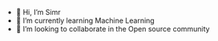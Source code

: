 - 👋 Hi, I’m Simr
- 🌱 I’m currently learning Machine Learning 
- 💞️ I’m looking to collaborate in the Open source community


